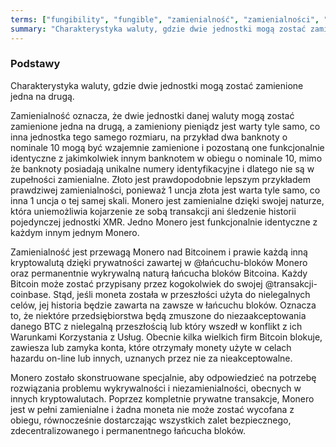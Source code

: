 ```yaml
---
terms: ["fungibility", "fungible", "zamienialność", "zamienialności", "zamienialnością", "zamienną"]
summary: "Charakterystyka waluty, gdzie dwie jednostki mogą zostać zamienione jedna na drugą."
---
```


### Podstawy

Charakterystyka waluty, gdzie dwie jednostki mogą zostać zamienione jedna na drugą.

Zamienialność oznacza, że dwie jednostki danej waluty mogą zostać zamienione jedna na drugą, a zamieniony pieniądz jest warty tyle samo, co inna jednostka tego samego rozmiaru, na przykład dwa banknoty o nominale 10 mogą być wzajemnie zamienione i pozostaną one funkcjonalnie identyczne z jakimkolwiek innym banknotem w obiegu o nominale 10, mimo że banknoty posiadają unikalne numery identyfikacyjne i dlatego nie są w zupełności zamienialne. Złoto jest prawdopodobnie lepszym przykładem prawdziwej zamienialności, ponieważ 1 uncja złota jest warta tyle samo, co inna 1 uncja o tej samej skali. Monero jest zamienialne dzięki swojej naturze, która uniemożliwia kojarzenie ze sobą transakcji ani śledzenie historii pojedynczej jednostki XMR. Jedno Monero jest funkcjonalnie identyczne z każdym innym jednym Monero.

Zamienialność jest przewagą Monero nad Bitcoinem i prawie każdą inną kryptowalutą dzięki prywatności zawartej w @łańcuchu-bloków Monero oraz permanentnie wykrywalną naturą łańcucha bloków Bitcoina. Każdy Bitcoin może zostać przypisany przez kogokolwiek do swojej @transakcji-coinbase. Stąd, jeśli moneta została w przeszłości użyta do nielegalnych celów, jej historia będzie zawarta na zawsze w łańcuchu bloków. Oznacza to, że niektóre przedsiębiorstwa będą zmuszone do niezaakceptowania danego BTC z nielegalną przeszłością lub który wszedł w konflikt z ich Warunkami Korzystania z Usług. Obecnie kilka wielkich firm Bitcoin blokuje, zawiesza lub zamyka konta, które otrzymały monety użyte w celach hazardu on-line lub innych, uznanych przez nie za nieakceptowalne.

Monero zostało skonstruowane specjalnie, aby odpowiedzieć na potrzebę rozwiązania problemu wykrywalności i niezamienialności, obecnych w innych kryptowalutach. Poprzez kompletnie prywatne transakcje, Monero jest w pełni zamienialne i żadna moneta nie może zostać wycofana z obiegu, równocześnie dostarczając wszystkich zalet bezpiecznego, zdecentralizowanego i permanentnego łańcucha bloków.
